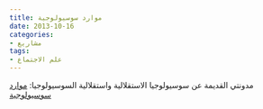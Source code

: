 ```yaml
---
title: موارد سوسيولوجية
date: 2013-10-16
categories:
- مشاريع
tags:
- علم الاجتماع
---
```


مدونتي القديمة عن سوسيولوجيا الاستقلالية واستقلالية السوسيولوجيا: [موارد سوسيولوجية](https://%D9%85%D9%88%D8%A7%D8%B1%D8%AF-%D8%B3%D9%88%D8%B3%D9%8A%D9%88%D9%84%D9%88%D8%AC%D9%8A%D8%A9.%D8%B4%D8%A8%D9%83%D8%A9)
